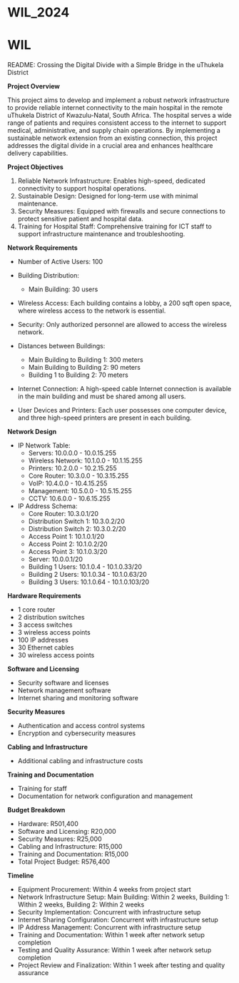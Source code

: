 # WIL_2024
# WIL

README: Crossing the Digital Divide with a Simple Bridge in the uThukela District

**Project Overview**

This project aims to develop and implement a robust network infrastructure to provide reliable internet connectivity to the main hospital in the remote uThukela District of Kwazulu-Natal, South Africa. The hospital serves a wide range of patients and requires consistent access to the internet to support medical, administrative, and supply chain operations. By implementing a sustainable network extension from an existing connection, this project addresses the digital divide in a crucial area and enhances healthcare delivery capabilities.

**Project Objectives**

1. Reliable Network Infrastructure: Enables high-speed, dedicated connectivity to support hospital operations.
2. Sustainable Design: Designed for long-term use with minimal maintenance.
3. Security Measures: Equipped with firewalls and secure connections to protect sensitive patient and hospital data.
4. Training for Hospital Staff: Comprehensive training for ICT staff to support infrastructure maintenance and troubleshooting.


**Network Requirements**

* Number of Active Users: 100
* Building Distribution:
	+ Main Building: 30 users

* Wireless Access: Each building contains a lobby, a 200 sqft open space, where wireless access to the network is essential.
* Security: Only authorized personnel are allowed to access the wireless network.
* Distances between Buildings:
	+ Main Building to Building 1: 300 meters
	+ Main Building to Building 2: 90 meters
	+ Building 1 to Building 2: 70 meters
* Internet Connection: A high-speed cable Internet connection is available in the main building and must be shared among all users.
* User Devices and Printers: Each user possesses one computer device, and three high-speed printers are present in each building.

**Network Design**

* IP Network Table:
	+ Servers: 10.0.0.0 - 10.0.15.255
	+ Wireless Network: 10.1.0.0 - 10.1.15.255
	+ Printers: 10.2.0.0 - 10.2.15.255
	+ Core Router: 10.3.0.0 - 10.3.15.255
	+ VoIP: 10.4.0.0 - 10.4.15.255
	+ Management: 10.5.0.0 - 10.5.15.255
	+ CCTV: 10.6.0.0 - 10.6.15.255
* IP Address Schema:
	+ Core Router: 10.3.0.1/20
	+ Distribution Switch 1: 10.3.0.2/20
	+ Distribution Switch 2: 10.3.0.2/20
	+ Access Point 1: 10.1.0.1/20
	+ Access Point 2: 10.1.0.2/20
	+ Access Point 3: 10.1.0.3/20
	+ Server: 10.0.0.1/20
	+ Building 1 Users: 10.1.0.4 - 10.1.0.33/20
	+ Building 2 Users: 10.1.0.34 - 10.1.0.63/20
	+ Building 3 Users: 10.1.0.64 - 10.1.0.103/20

**Hardware Requirements**

* 1 core router
* 2 distribution switches
* 3 access switches
* 3 wireless access points
* 100 IP addresses
* 30 Ethernet cables
* 30 wireless access points

**Software and Licensing**

* Security software and licenses
* Network management software
* Internet sharing and monitoring software

**Security Measures**

* Authentication and access control systems
* Encryption and cybersecurity measures

**Cabling and Infrastructure**

* Additional cabling and infrastructure costs

**Training and Documentation**

* Training for staff
* Documentation for network configuration and management

**Budget Breakdown**

* Hardware: R501,400
* Software and Licensing: R20,000
* Security Measures: R25,000
* Cabling and Infrastructure: R15,000
* Training and Documentation: R15,000
* Total Project Budget: R576,400

**Timeline**

* Equipment Procurement: Within 4 weeks from project start
* Network Infrastructure Setup: Main Building: Within 2 weeks, Building 1: Within 2 weeks, Building 2: Within 2 weeks
* Security Implementation: Concurrent with infrastructure setup
* Internet Sharing Configuration: Concurrent with infrastructure setup
* IP Address Management: Concurrent with infrastructure setup
* Training and Documentation: Within 1 week after network setup completion
* Testing and Quality Assurance: Within 1 week after network setup completion
* Project Review and Finalization: Within 1 week after testing and quality assurance
